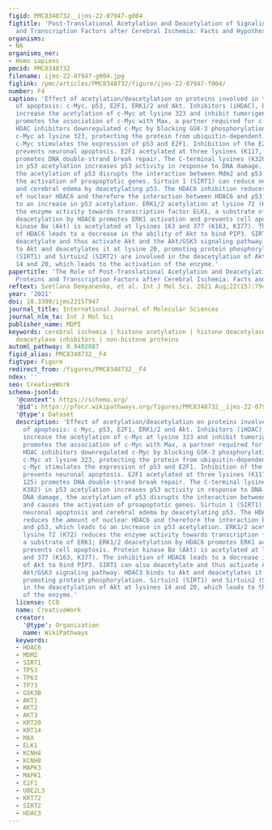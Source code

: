 ```yaml
---
figid: PMC8348732__ijms-22-07947-g004
figtitle: 'Post-Translational Acetylation and Deacetylation of Signaling Proteins
  and Transcription Factors after Cerebral Ischemia: Facts and Hypotheses'
organisms:
- NA
organisms_ner:
- Homo sapiens
pmcid: PMC8348732
filename: ijms-22-07947-g004.jpg
figlink: /pmc/articles/PMC8348732/figure/ijms-22-07947-f004/
number: F4
caption: 'Effect of acetylation/deacetylation on proteins involved in the regulation
  of apoptosis: c-Myc, p53, E2F1, ERK1/2 and Akt. Inhibitors (iHDAC), but not sirtuins,
  increase the acetylation of c-Myc at lysine 323 and inhibit tumorigenesis which
  promotes the association of c-Myc with Max, a partner required for c-Myc activation.
  HDAC inhibitors downregulated c-Myc by blocking GSK-3 phosphorylation. HDAC3 deacetylates
  c-Myc at lysine 323, protecting the protein from ubiquitin-dependent proteolysis.
  c-Myc stimulates the expression of p53 and E2F1. Inhibition of the E2F1/p53 pathway
  prevents neuronal apoptosis. E2F1 acetylated at three lysines (K117, 120, and 125)
  promotes DNA double-strand break repair. The C-terminal lysines (K320, K373, K382)
  in p53 acetylation increases p53 activity in response to DNA damage. Upon DNA damage,
  the acetylation of p53 disrupts the interaction between Mdm2 and p53 and causes
  the activation of proapoptotic genes. Sirtuin 1 (SIRT1) can reduce neuronal apoptosis
  and cerebral edema by deacetylating p53. The HDAC6 inhibition reduces the amount
  of nuclear HDAC6 and therefore the interaction between HDAC6 and p53, which leads
  to an increase in p53 acetylation. ERK1/2 acetylation at lysine 72 (K72) reduces
  the enzyme activity towards transcription factor ELK1, a substrate of ERK1; ERK1/2
  deacetylation by HDAC6 promotes ERK1 activation and prevents cell apoptosis. Protein
  kinase Bα (Akt) is acetylated at lysines 163 and 377 (K163, K377). The inhibition
  of HDAC6 leads to a decrease in the ability of Akt to bind PIP3. SIRT1 can also
  deacetylate and thus activate Akt and the Akt/GSK3 signaling pathway. HDAC3 binds
  to Akt and deacetylates it at lysine 20, promoting protein phosphorylation. Sirtuin1
  (SIRT1) and Sirtuin2 (SIRT2) are involved in the deacetylation of Akt at lysines
  14 and 20, which leads to the activation of the enzyme.'
papertitle: 'The Role of Post-Translational Acetylation and Deacetylation of Signaling
  Proteins and Transcription Factors after Cerebral Ischemia: Facts and Hypotheses.'
reftext: Svetlana Demyanenko, et al. Int J Mol Sci. 2021 Aug;22(15):7947.
year: '2021'
doi: 10.3390/ijms22157947
journal_title: International Journal of Molecular Sciences
journal_nlm_ta: Int J Mol Sci
publisher_name: MDPI
keywords: cerebral ischemia | histone acetylation | histone deacetylases | histone
  deacetylase inhibitors | non-histone proteins
automl_pathway: 0.9402087
figid_alias: PMC8348732__F4
figtype: Figure
redirect_from: /figures/PMC8348732__F4
ndex: ''
seo: CreativeWork
schema-jsonld:
  '@context': https://schema.org/
  '@id': https://pfocr.wikipathways.org/figures/PMC8348732__ijms-22-07947-g004.html
  '@type': Dataset
  description: 'Effect of acetylation/deacetylation on proteins involved in the regulation
    of apoptosis: c-Myc, p53, E2F1, ERK1/2 and Akt. Inhibitors (iHDAC), but not sirtuins,
    increase the acetylation of c-Myc at lysine 323 and inhibit tumorigenesis which
    promotes the association of c-Myc with Max, a partner required for c-Myc activation.
    HDAC inhibitors downregulated c-Myc by blocking GSK-3 phosphorylation. HDAC3 deacetylates
    c-Myc at lysine 323, protecting the protein from ubiquitin-dependent proteolysis.
    c-Myc stimulates the expression of p53 and E2F1. Inhibition of the E2F1/p53 pathway
    prevents neuronal apoptosis. E2F1 acetylated at three lysines (K117, 120, and
    125) promotes DNA double-strand break repair. The C-terminal lysines (K320, K373,
    K382) in p53 acetylation increases p53 activity in response to DNA damage. Upon
    DNA damage, the acetylation of p53 disrupts the interaction between Mdm2 and p53
    and causes the activation of proapoptotic genes. Sirtuin 1 (SIRT1) can reduce
    neuronal apoptosis and cerebral edema by deacetylating p53. The HDAC6 inhibition
    reduces the amount of nuclear HDAC6 and therefore the interaction between HDAC6
    and p53, which leads to an increase in p53 acetylation. ERK1/2 acetylation at
    lysine 72 (K72) reduces the enzyme activity towards transcription factor ELK1,
    a substrate of ERK1; ERK1/2 deacetylation by HDAC6 promotes ERK1 activation and
    prevents cell apoptosis. Protein kinase Bα (Akt) is acetylated at lysines 163
    and 377 (K163, K377). The inhibition of HDAC6 leads to a decrease in the ability
    of Akt to bind PIP3. SIRT1 can also deacetylate and thus activate Akt and the
    Akt/GSK3 signaling pathway. HDAC3 binds to Akt and deacetylates it at lysine 20,
    promoting protein phosphorylation. Sirtuin1 (SIRT1) and Sirtuin2 (SIRT2) are involved
    in the deacetylation of Akt at lysines 14 and 20, which leads to the activation
    of the enzyme.'
  license: CC0
  name: CreativeWork
  creator:
    '@type': Organization
    name: WikiPathways
  keywords:
  - HDAC6
  - MDM2
  - SIRT1
  - TP53
  - TP63
  - TP73
  - GSK3B
  - AKT1
  - AKT2
  - AKT3
  - KRT20
  - KRT14
  - MAX
  - ELK1
  - KCNH4
  - KCNH8
  - MAPK3
  - MAPK1
  - E2F1
  - UBE2L3
  - KRT72
  - SIRT2
  - HDAC3
---
```

